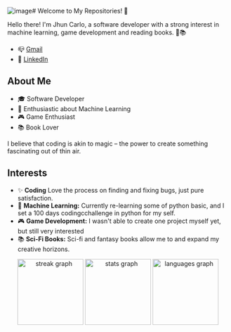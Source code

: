 ![image](https://github.com/user-attachments/assets/3ea55a97-b59a-48ce-af33-761f4e069735)# Welcome to My Repositories! 👋

Hello there! I'm Jhun Carlo, a software developer with a strong interest in machine learning, game development and reading books. 🚀📚
- 📪 [Gmail](jhuncarlomacdon@gmail.com)
- 🔗 [LinkedIn](https://www.linkedin.com/in/macdon-jhun-carlo-34670a26b)

## About Me

- 🎓 Software Developer
- 🤖 Enthusiastic about Machine Learning
- 🎮 Game Enthusiast
- 📚 Book Lover

I believe that coding is akin to magic – the power to create something fascinating out of thin air.

## Interests

- ✨ **Coding** Love the process on finding and fixing bugs, just pure satisfaction.
- 🤖 **Machine Learning:** Currently re-learning some of python basic, and I set a 100 days codingcchallenge in python for my self.
- 🎮 **Game Development:** I wasn't able to create one project myself yet, but still very interested
- 📚 **Sci-Fi Books:** Sci-fi and fantasy books allow me to and expand my creative horizons.



<div align="center">
  <img src="https://streak-stats.demolab.com?user=ACEKaito1412&locale=en&mode=daily&theme=dark&hide_border=false&border_radius=5&order=3" height="150" alt="streak graph"  />
  <img src="https://github-readme-stats.vercel.app/api?username=ACEKaito1412&hide_title=false&hide_rank=false&show_icons=true&include_all_commits=true&count_private=true&disable_animations=false&theme=dracula&locale=en&hide_border=false&order=1" height="150" alt="stats graph"  />
  <img src="https://github-readme-stats.vercel.app/api/top-langs?username=ACEKaito1412&locale=en&hide_title=false&layout=compact&card_width=320&langs_count=5&theme=dracula&hide_border=false&order=2" height="150" alt="languages graph"  />
</div>
